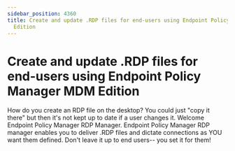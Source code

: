 ```yaml
---
sidebar_position: 4360
title: Create and update .RDP files for end-users using Endpoint Policy Manager MDM
  Edition
---
```


# Create and update .RDP files for end-users using Endpoint Policy Manager MDM Edition

How do you create an RDP file on the desktop? You could just "copy it there" but then it's not kept up to date if a user changes it. Welcome Endpoint Policy Manager RDP Manager. Endpoint Policy Manager RDP manager enables you to deliver .RDP files and dictate connections as YOU want them defined. Don't leave it up to end users-- you set it for them!